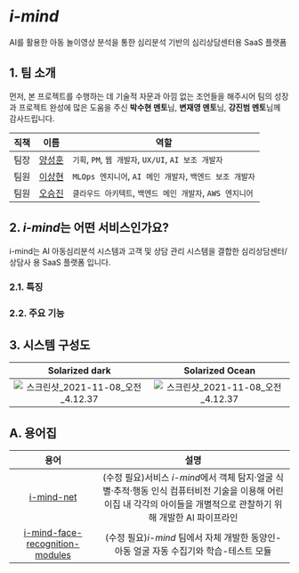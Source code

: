 # *i-mind*
<p>AI를 활용한 아동 놀이영상 분석을 통한 심리분석 기반의 심리상담센터용 SaaS 플랫폼</p>

## 1. 팀 소개
<p>

먼저, 본 프로젝트를 수행하는 데 기술적 자문과 아낌 없는 조언들을 해주시어 팀의 성장과 프로젝트 완성에 많은 도움을 주신 **박수현 멘토**님, **변재영 멘토**님, **강진범 멘토**님께 감사드립니다.
</p>

<p>

직책 | 이름 | 역할
-- | -- | --
팀장 | [양성훈](https://github.com/seonghunYang) | `기획`, `PM`, `웹 개발자`, `UX/UI`, `AI 보조 개발자`
팀원 | [이상현](https://github.com/drmaemi) | `MLOps 엔지니어`, `AI 메인 개발자`, `백엔드 보조 개발자`
팀원 | [오승진](https://github.com/maison01006) | `클라우드 아키텍트`, `백엔드 메인 개발자`, `AWS 엔지니어`
</p>

<p>

## 2. *i-mind*는 어떤 서비스인가요?
i-mind는 AI 아동심리분석 시스템과 고객 및 상담 관리 시스템을 결합한 심리상담센터/상담사 용 SaaS 플랫폼 입니다. 
### 2.1. 특징

### 2.2. 주요 기능

## 3. 시스템 구성도
Solarized dark             |  Solarized Ocean
:-------------------------:|:-------------------------:
![스크린샷_2021-11-08_오전_4.12.37](/uploads/7fc3c6969602c29bb7eb3c75d2f28dd3/스크린샷_2021-11-08_오전_4.12.37.png)  | ![스크린샷_2021-11-08_오전_4.12.37](/uploads/7fc3c6969602c29bb7eb3c75d2f28dd3/스크린샷_2021-11-08_오전_4.12.37.png)

## A. 용어집

용어 | 설명
:--:|:--:
[i-mind-net](https://git.swmgit.org/swm-12/12_swm11/CatchNet) | (수정 필요)서비스 *i-mind*에서 객체 탐지·얼굴 식별·추적·행동 인식 컴퓨터비전 기술을 이용해 어린이집 내 각각의 아이들을 개별적으로 관찰하기 위해 개발한 AI 파이프라인
[i-mind-face-recognition-modules](https://git.swmgit.org/swm-12/12_swm11/i-mind-face-recognition_modules) | (수정 필요)*i-mind* 팀에서 자체 개발한 동양인-아동 얼굴 자동 수집기와 학습-테스트 모듈

<br>
